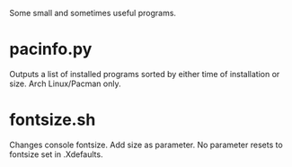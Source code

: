 Some small and sometimes useful programs. 


pacinfo.py
==========

Outputs a list of installed programs sorted by either time of installation or
size. Arch Linux/Pacman only.

fontsize.sh
===========

Changes console fontsize. Add size as parameter. No parameter resets to fontsize
set in .Xdefaults.
